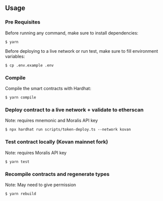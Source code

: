 ## Usage

### Pre Requisites

Before running any command, make sure to install dependencies:

```
$ yarn 
```

Before deploying to a live network or run test, make sure to fill environment variables: 

```
$ cp .env.example .env
```

### Compile

Compile the smart contracts with Hardhat:

```
$ yarn compile
```

### Deploy contract to a live network + validate to etherscan

Note: requires mnemonic and Moralis API key

```
$ npx hardhat run scripts/token-deploy.ts --network kovan
```

### Test contract locally (Kovan mainnet fork)

Note: requires Moralis API key

```
$ yarn test
```

### Recompile contracts and regenerate types

Note: May need to give permission

```
$ yarn rebuild
```